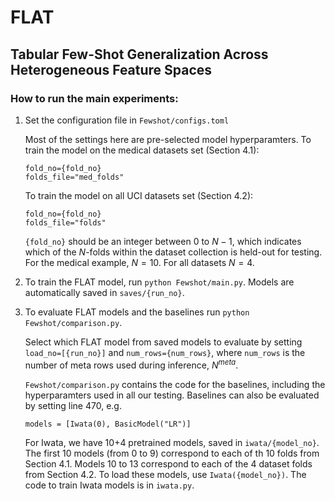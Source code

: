 # FLAT
## Tabular Few-Shot Generalization Across Heterogeneous Feature Spaces

### How to run the main experiments:

1. Set the configuration file in `Fewshot/configs.toml`

    Most of the settings here are pre-selected model hyperparamters. 
    To train the model on the medical datasets set (Section 4.1):
    ```
    fold_no={fold_no}
    folds_file="med_folds"
    ```

    To train the model on all UCI datasets set (Section 4.2):
    ```
    fold_no={fold_no}
    folds_file="folds"
    ```

    `{fold_no}` should be an integer between 0 to $N-1$, which indicates which of the $N$-folds within the dataset collection is held-out for testing.
    For the medical example, $N=10$. For all datasets $N=4$.

2. To train the FLAT model, run `python Fewshot/main.py`. Models are automatically saved in `saves/{run_no}`.

3. To evaluate FLAT models and the baselines run `python Fewshot/comparison.py`. 

    Select which FLAT model from saved models to evaluate by setting `load_no=[{run_no}]` and `num_rows={num_rows}`, where `num_rows` is the number of meta rows used during inference, $N^{meta}$. 

    `Fewshot/comparison.py` contains the code for the baselines, including the hyperparamters used in all our testing. Baselines can also be evaluated by setting line 470, e.g. 
    ```
    models = [Iwata(0), BasicModel("LR")]
    ``` 

    For Iwata, we have 10+4 pretrained models, saved in `iwata/{model_no}`. The first 10 models (from 0 to 9) correspond to each of th 10 folds from Section 4.1. Models 10 to 13 correspond to each of the 4 dataset folds from Section 4.2. To load these models, use `Iwata({model_no})`. The code to train Iwata models is in `iwata.py`. 

